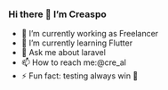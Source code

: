 ### Hi there 👋 I’m Creaspo


- 🔭 I’m currently working as Freelancer 
- 🌱 I’m currently learning Flutter 
- 💬 Ask me about laravel
- 📫 How to reach me:@cre_al
- ⚡ Fun fact: testing always win 💙

